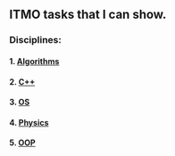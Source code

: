 ## ITMO tasks that I can show.
### Disciplines:
#### 1. [Algorithms](https://github.com/timurbabs/ITMO/tree/main/Algorithms)
#### 2. [C++](https://github.com/timurbabs/ITMO/tree/main/C%2B%2B)
#### 3. [OS](https://github.com/timurbabs/ITMO/tree/main/OS)
#### 4. [Physics](https://github.com/timurbabs/ITMO/tree/main/Physics)
#### 5. [OOP](https://github.com/timurbabs/ITMO/tree/main/OOP)
